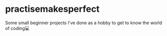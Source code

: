 # practisemakesperfect
Some small beginner projects I've done as a hobby to get to know the world of coding💻
